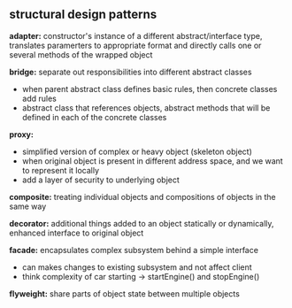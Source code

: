 ## structural design patterns

**adapter:** constructor's instance of a different abstract/interface type, translates paramerters to appropriate format and directly calls one or several methods of the wrapped object

**bridge:** separate out responsibilities into different abstract classes
- when parent abstract class defines basic rules, then concrete classes add
rules
- abstract class that references objects, abstract methods that will be defined
in each of the concrete classes

**proxy:** 
- simplified version of complex or heavy object (skeleton object)
- when original object is present in different address space, and we want
to represent it locally
- add a layer of security to underlying object

**composite:** treating individual objects and compositions of objects in the same way

**decorator:** additional things added to an object statically or dynamically, enhanced interface to original object

**facade:** encapsulates complex subsystem behind a simple interface
- can makes changes to existing subsystem and not affect client
- think complexity of car starting -> startEngine() and stopEngine()

**flyweight:** share parts of object state between multiple objects
